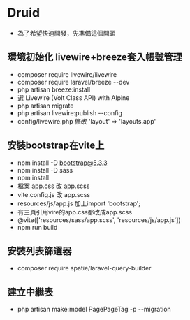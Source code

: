 # Druid 
* 為了希望快速開發，先準備這個開頭

## 環境初始化 livewire+breeze套入帳號管理

* composer require livewire/livewire
* composer require laravel/breeze --dev
* php artisan breeze:install
* 選 Livewire (Volt Class API) with Alpine
* php artisan migrate
* php artisan livewire:publish --config
* config/livewire.php 修改 'layout' => 'layouts.app'

## 安裝bootstrap在vite上

* npm install -D bootstrap@5.3.3
* npm install -D sass
* npm install
* 檔案 app.css 改 app.scss
* vite.config.js 改 app.scss
* resources/js/app.js 加上import 'bootstrap';
* 有三頁引用vire的app.css都改成app.scss
* @vite(['resources/sass/app.scss', 'resources/js/app.js'])
* npm run build

## 安裝列表篩選器

* composer require spatie/laravel-query-builder

## 建立中繼表
*  php artisan make:model PagePageTag -p --migration

